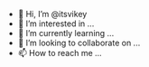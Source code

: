 - 👋 Hi, I’m @itsvikey
- 👀 I’m interested in ...
- 🌱 I’m currently learning ...
- 💞️ I’m looking to collaborate on ...
- 📫 How to reach me ...

<!---
itsvikey/itsvikey is a ✨ special ✨ repository because its `README.md` (this file) appears on your GitHub profile.
You can click the Preview link to take a look at your changes.
--->
